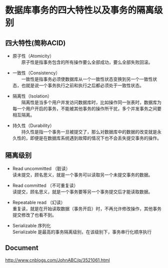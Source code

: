 # 数据库事务的四大特性以及事务的隔离级别

## 四大特性(简称ACID)  
* 原子性（Atomicity）  
　　原子性是指事务包含的所有操作要么全部成功，要么全部失败回滚。

* 一致性（Consistency）  
　　一致性是指事务必须使数据库从一个一致性状态变换到另一个一致性状态，也就是说一个事务执行之前和执行之后都必须处于一致性状态。
  
* 隔离性（Isolation）  
　　隔离性是当多个用户并发访问数据库时，比如操作同一张表时，数据库为每一个用户开启的事务，不能被其他事务的操作所干扰，多个并发事务之间要相互隔离。

* 持久性（Durability）  
　　持久性是指一个事务一旦被提交了，那么对数据库中的数据的改变就是永久性的，即便是在数据库系统遇到故障的情况下也不会丢失提交事务的操作。
  
## 隔离级别  
* Read uncommitted  （脏读）  
读未提交，顾名思义，就是一个事务可以读取另一个未提交事务的数据。

* Read committed  （不可重复读）  
读提交，顾名思义，就是一个事务要等另一个事务提交后才能读取数据。  

* Repeatable read  （幻读）  
重复读，就是在开始读取数据（事务开启）时，不再允许修改操作，其他事务提交修改了也看不到。  

* Serializable 序列化  
Serializable 是最高的事务隔离级别，在该级别下，事务串行化顺序执行  


## Document  
http://www.cnblogs.com/JohnABC/p/3521061.html
